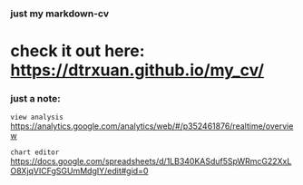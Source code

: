 ### just my markdown-cv

# check it out here: https://dtrxuan.github.io/my_cv/

### just a note:
`view analysis`
https://analytics.google.com/analytics/web/#/p352461876/realtime/overview

`chart editor`
https://docs.google.com/spreadsheets/d/1LB340KASduf5SpWRmcG22XxLO8XjqVICFgSGUmMdgIY/edit#gid=0